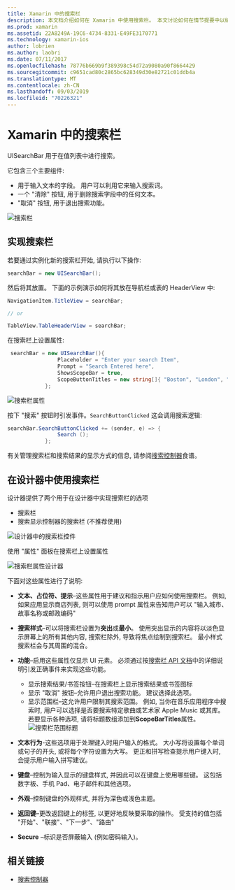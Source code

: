 ```yaml
---
title: Xamarin 中的搜索栏
description: 本文档介绍如何在 Xamarin 中使用搜索栏。 本文讨论如何在情节提要中以编程方式创建搜索栏。
ms.prod: xamarin
ms.assetid: 22A8249A-19C6-4734-8331-E49FE3170771
ms.technology: xamarin-ios
author: lobrien
ms.author: laobri
ms.date: 07/11/2017
ms.openlocfilehash: 78776b669b9f389398c54d72a9080a90f8664429
ms.sourcegitcommit: c9651cad80c2865bc628349d30e82721c01ddb4a
ms.translationtype: MT
ms.contentlocale: zh-CN
ms.lasthandoff: 09/03/2019
ms.locfileid: "70226321"
---
```

# <a name="search-bars-in-xamarinios"></a>Xamarin 中的搜索栏

UISearchBar 用于在值列表中进行搜索。

它包含三个主要组件:

- 用于输入文本的字段。 用户可以利用它来输入搜索词。
- 一个 "清除" 按钮, 用于删除搜索字段中的任何文本。
- "取消" 按钮, 用于退出搜索功能。

![搜索栏](searchbar-images/image1.png)

## <a name="implementing-the-search-bar"></a>实现搜索栏

若要通过实例化新的搜索栏开始, 请执行以下操作:

```csharp
searchBar = new UISearchBar();
```

然后将其放置。 下面的示例演示如何将其放在导航栏或表的 HeaderView 中:

```csharp
NavigationItem.TitleView = searchBar;

// or

TableView.TableHeaderView = searchBar;
```

在搜索栏上设置属性:

```csharp
 searchBar = new UISearchBar(){
                Placeholder = "Enter your search Item",
                Prompt = "Search Entered here",
                ShowsScopeBar = true,
                ScopeButtonTitles = new string[]{ "Boston", "London", "SF" },
            };
```

![搜索栏属性](searchbar-images/image6.png)

按下 "搜索" 按钮时引发事件。`SearchButtonClicked` 这会调用搜索逻辑:

```csharp
searchBar.SearchButtonClicked += (sender, e) => {
                Search ();
            };
```

有关管理搜索栏和搜索结果的显示方式的信息, 请参阅[搜索控制器](https://github.com/xamarin/recipes/tree/master/Recipes/ios/content_controls/search-controller)食谱。

## <a name="using-the-search-bar-in-the-designer"></a>在设计器中使用搜索栏

设计器提供了两个用于在设计器中实现搜索栏的选项

- 搜索栏
- 搜索显示控制器的搜索栏 (不推荐使用)

![设计器中的搜索栏控件](searchbar-images/image2.png)

使用 "属性" 面板在搜索栏上设置属性

![搜索栏属性设计器](searchbar-images/image3.png)

下面对这些属性进行了说明:

- **文本、占位符、提示**–这些属性用于建议和指示用户应如何使用搜索栏。 例如, 如果应用显示商店列表, 则可以使用 prompt 属性来告知用户可以 "输入城市、故事名称或邮政编码"
- **搜索样式**–可以将搜索栏设置为**突出**或**最小**。 使用突出显示的内容将以淡色显示屏幕上的所有其他内容, 搜索栏除外, 导致将焦点绘制到搜索栏。 最小样式搜索栏会与其周围的混合。
- **功能**–启用这些属性仅显示 UI 元素。 必须通过按[搜索栏 API 文档](xref:UIKit.UISearchBar)中的详细说明引发正确事件来实现这些功能。
  - 显示搜索结果/书签按钮–在搜索栏上显示搜索结果或书签图标
  - 显示 "取消" 按钮–允许用户退出搜索功能。 建议选择此选项。
  - 显示范围栏–这允许用户限制其搜索范围。 例如, 当你在音乐应用程序中搜索时, 用户可以选择是否要搜索特定歌曲或艺术家 Apple Music 或其库。 若要显示各种选项, 请将标题数组添加到**ScopeBarTitles**属性。
  ![搜索栏范围标题](searchbar-images/image4.png)

- **文本行为**-这些选项用于处理键入时用户输入的格式。 大小写将设置每个单词或句子的开头, 或将每个字符设置为大写。 更正和拼写检查提示用户键入时, 会提示用户输入拼写建议。
- **键盘**–控制为输入显示的键盘样式, 并因此可以在键盘上使用哪些键。 这包括数字板、手机 Pad、电子邮件和其他选项。
- **外观**–控制键盘的外观样式, 并将为深色或浅色主题。
- **返回键**–更改返回键上的标签, 以更好地反映要采取的操作。 受支持的值包括 "开始"、"联接"、"下一步"、"路由"
- **Secure** –标识是否屏蔽输入 (例如密码输入)。

## <a name="related-links"></a>相关链接

- [搜索控制器](https://github.com/xamarin/recipes/tree/master/Recipes/ios/content_controls/search-controller)
